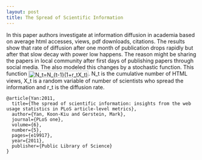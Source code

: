 ```yaml
---
layout: post
title: The Spread of Scientific Information
---
```

In this paper authors investigate at information diffusion in academia based on average html accesses, views, pdf downloads, citations. 
The results show that rate of diffusion after one month of publication drops rapidly but after that slow decay with power low happens.
The reason might be sharing the papers in local community after first days of publishing papers through social media.
The also modeled this changes by a stochastic function.
This function <img src="http://www.sciweavers.org/tex2img.php?eq=N_t%3DN_%7Bt-1%7D%281%2Br_tX_t%29&bc=White&fc=Black&im=jpg&fs=12&ff=arev&edit=0" align="center" border="0" alt="N_t=N_{t-1}(1+r_tX_t)" width="158" height="18" />. 
N_t is the cumulative number of HTML views, X_t is a random variable of number of scientists who spread the information and r_t is the diffusion rate. 

```
@article{Yan:2011,
  title={The spread of scientific information: insights from the web usage statistics in PLoS article-level metrics},
  author={Yan, Koon-Kiu and Gerstein, Mark},
  journal={PLoS one},
  volume={6},
  number={5},
  pages={e19917},
  year={2011},
  publisher={Public Library of Science}
}
``` 
